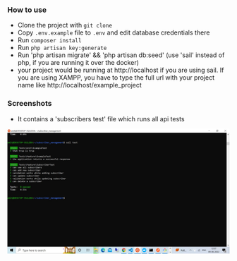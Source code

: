 ### How to use

- Clone the project with `git clone`
- Copy `.env.example` file to `.env` and edit database credentials there
- Run `composer install`
- Run `php artisan key:generate`
- Run 'php artisan migrate' && 'php artisan db:seed'  (use 'sail' instead of php, if you are running it over the docker)
- your project would be running at http://localhost if you are using sail. If you are using XAMPP, you have to type the full url with your project name like http://localhost/example_project

### Screenshots

- It contains a 'subscribers test' file which runs all api tests
<img src="https://raw.githubusercontent.com/amitleuva1987/subscriber_management_backend/master/backend_api_test_screeshot.jpg" /> 
